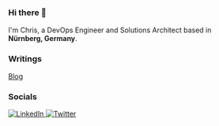 ### Hi there 👋


<p>I'm Chris, a DevOps Engineer and Solutions Architect based in <img src='https://github.com/madebybowtie/FlagKit/blob/master/Assets/PNG/DE%403x.png?raw=true' width='21' height='15'> <b>Nürnberg, Germany</b>.</p>

<h3>Writings</h3>
<p>
  <a href="https://blog.knell.it" target="_blank">Blog</a>
</p>

<h3>Socials</h3>
<p>
  <a href="https://www.linkedin.com/in/christianknell/" target="_blank">
    <img alt="LinkedIn" src="https://img.shields.io/badge/linkedin-%230077B5.svg?&style=for-the-badge&logo=linkedin&logoColor=white" />
  </a> 
  <a href="https://twitter.com/christianknell" target="_blank">
    <img alt="Twitter" src="https://img.shields.io/badge/twitter-%231DA1F2.svg?&style=for-the-badge&logo=twitter&logoColor=white" />
  </a> 
</p>
